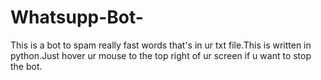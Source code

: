 # Whatsupp-Bot-
This is a bot to spam really fast words that's in ur txt file.This is written in python.Just hover ur mouse to the top right of ur screen if u want to stop the bot.
